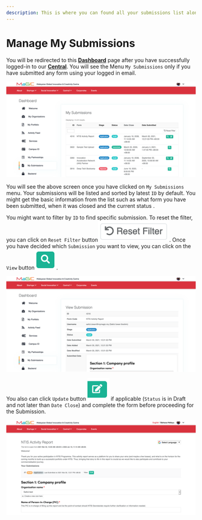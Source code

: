 ```yaml
---
description: This is where you can found all your submissions list along with their status
---
```


# Manage My Submissions

You will be redirected to this [**Dashboard**](https://central.mymagic.my/cpanel) page after you have successfully logged-in to our [**Central**](https://central.mymagic.my). You will see the Menu `My Submissions` only if you have submitted any form using your logged in email.

![Accessing My Submissions from Cpanel](../.gitbook/assets/screenshot_2021-05-03-my-submissions.png)

You will see the above screen once you have clicked on `My Submissions` menu. Your submissions will be listed and sorted  by latest `ID` by default. You might get the basic information from the list such as what form you have been submitted, when it was closed and the current status .

You might want to filter by `ID` to find specific submission. To reset the filter, you can click on  `Reset Filter` button![](../.gitbook/assets/screenshot-2021-04-30-at-11.45.09-am.png). Once you have decided which `Submission` you want to view,  you can click on the `View`  button![](../.gitbook/assets/screenshot-2021-04-30-at-11.10.55-am.png). 

![View the Submission details](../.gitbook/assets/screenshot_2021-05-03-view-form-2-.png)

You also can click `Update` button ![](../.gitbook/assets/screenshot-2021-05-03-at-2.06.29-pm.png) if applicable \(`Status` is in Draft and not later than `Date Close`\) and complete the form before proceeding for the Submission.

![Update the Form](../.gitbook/assets/screenshot_2021-05-03-ntis-activity-report.png)

